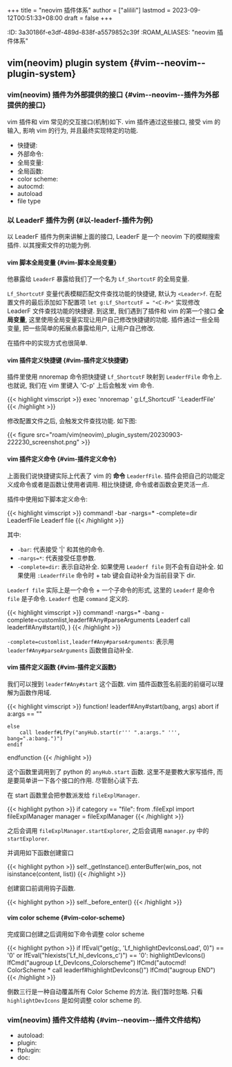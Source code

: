 +++
title = "neovim 插件体系"
author = ["alilili"]
lastmod = 2023-09-12T00:51:33+08:00
draft = false
+++

:ID:       3a30186f-e3df-489d-838f-a5579852c39f
:ROAM_ALIASES: "neovim 插件体系"


## vim(neovim) plugin system {#vim--neovim--plugin-system}


### vim(neovim) 插件为外部提供的接口 {#vim--neovim--插件为外部提供的接口}

vim 插件和 vim 常见的交互接口(机制)如下. vim 插件通过这些接口, 接受 vim 的输入, 影响 vim 的行为, 并且最终实现特定的功能.

-   快捷键:
-   外部命令:
-   全局变量:
-   全局函数:
-   color scheme:
-   autocmd:
-   autoload
-   file type


### 以 LeaderF 插件为例 {#以-leaderf-插件为例}

以 LeaderF 插件为例来讲解上面的接口, LeaderF 是一个 neovim 下的模糊搜索插件.
以其搜索文件的功能为例.


#### vim 脚本全局变量 {#vim-脚本全局变量}

他暴露给 `LeaderF` 暴露给我们了一个名为 `Lf_ShortcutF` 的全局变量.

`Lf_ShortcutF` 变量代表模糊匹配文件查找功能的快捷键, 默认为 `<Leader>f`.
在配置文件的最后添加如下配置项 `let g:Lf_ShortcutF = "<C-P>"` 实现修改 LeaderF 文件查找功能的快捷键.
到这里, 我们遇到了插件和 vim 的第一个接口 ****全局变量****, 这里使用全局变量实现让用户自己修改快捷键的功能.
插件通过一些全局变量, 把一些简单的拓展点暴露给用户, 让用户自己修改.

在插件中的实现方式也很简单.


#### vim 插件定义快捷键 {#vim-插件定义快捷键}

插件里使用 nnoremap 命令把快捷键 `Lf_ShortcutF` 映射到 `LeaderfFile` 命令上.
也就说, 我们在 vim 里键入 'C-p' 上后会触发 vim 命令.

{{< highlight vimscript >}}
exec 'nnoremap <silent><unique> ' g:Lf_ShortcutF ':<C-U>LeaderfFile<CR>'
{{< /highlight >}}

修改配置文件之后, 会触发文件查找功能. 如下图:

{{< figure src="roam/vim(neovim)_plugin_system/20230903-222230_screenshot.png" >}}


#### vim 插件定义命令 {#vim-插件定义命令}

上面我们说快捷键实际上代表了 vim 的 ****命令**** `LeaderfFile`.
插件会把自己的功能定义成命令或者是函数让使用者调用.
相比快捷键, 命令或者函数会更灵活一点.

插件中使用如下脚本定义命令:

{{< highlight vimscript >}}
command! -bar -nargs=* -complete=dir LeaderfFile Leaderf file <args>
{{< /highlight >}}

其中:

-   `-bar`: 代表接受 '|' 和其他的命令.
-   `-nargs=*`: 代表接受任意参数.
-   `-complete=dir`: 表示自动补全. 如果使用 `Leaderf file` 则不会有自动补全. 如果使用 `:LeaderfFile` 命令时 + tab 键会自动补全为当前目录下 dir.

`Leaderf file` 实际上是一个命令 + 一个子命令的形式, 这里的 `Leaderf` 是命令 `file` 是子命令.
`Leaderf` 也是 `command` 定义的.

{{< highlight vimscript >}}
command! -nargs=* -bang -complete=customlist,leaderf#Any#parseArguments Leaderf call leaderf#Any#start(<bang>0, <q-args>)
{{< /highlight >}}

`-complete=customlist,leaderf#Any#parseArguments`: 表示用 `leaderf#Any#parseArguments` 函数做自动补全.


#### vim 插件定义函数 {#vim-插件定义函数}

我们可以搜到 `leaderf#Any#start` 这个函数. vim 插件函数签名前面的前缀可以理解为函数作用域.

{{< highlight vimscript >}}
function! leaderf#Any#start(bang, args) abort
    if a:args == ""

    else
        call leaderf#LfPy("anyHub.start(r''' ".a:args." ''', bang=".a:bang.")")
    endif
endfunction
{{< /highlight >}}

这个函数里调用到了 python 的 `anyHub.start` 函数. 这里不是要教大家写插件, 而是要简单讲一下各个接口的作用. 尽管耐心读下去.

在 start 函数里会把参数派发给 `fileExplManager`.

{{< highlight python >}}
            if category == "file":
                from .fileExpl import fileExplManager
                manager = fileExplManager
{{< /highlight >}}

之后会调用 `fileExplManager.startExplorer`, 之后会调用 `manager.py` 中的 `startExplorer`.

并调用如下函数创建窗口

{{< highlight python >}}
        self._getInstance().enterBuffer(win_pos, not isinstance(content, list))
{{< /highlight >}}

创建窗口前调用钩子函数.

{{< highlight python >}}
        self._before_enter()
{{< /highlight >}}


#### vim color scheme {#vim-color-scheme}

完成窗口创建之后调用如下命令调整 color scheme

{{< highlight python >}}
            if lfEval("get(g:, 'Lf_highlightDevIconsLoad', 0)") == '0' or lfEval("hlexists('Lf_hl_devIcons_c')") == '0':
                highlightDevIcons()
            lfCmd("augroup Lf_DevIcons_Colorscheme")
            lfCmd("autocmd! ColorScheme * call leaderf#highlightDevIcons()")
            lfCmd("augroup END")
{{< /highlight >}}

倒数三行是一种自动覆盖所有 Color Scheme 的方法. 我们暂时忽略.
只看 `highlightDevIcons` 是如何调整 color scheme 的.


### vim(neovim) 插件文件结构 {#vim--neovim--插件文件结构}

-   autoload:
-   plugin:
-   ftplugin:
-   doc:
